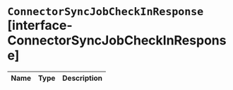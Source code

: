 # `ConnectorSyncJobCheckInResponse` [interface-ConnectorSyncJobCheckInResponse]

| Name | Type | Description |
| - | - | - |
